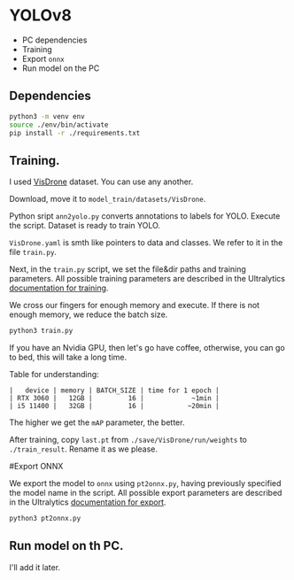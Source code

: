 # YOLOv8

- PC dependencies
- Training
- Export `onnx`
- Run model on the PC

## Dependencies

```bash
python3 -m venv env
source ./env/bin/activate
pip install -r ./requirements.txt
```

## Training.

I used [VisDrone](https://github.com/VisDrone/VisDrone-Dataset?tab=readme-ov-file) dataset. You can use any another.

Download, move it to `model_train/datasets/VisDrone`. 

Python sript `ann2yolo.py` converts annotations to labels for YOLO. Execute the script. Dataset is ready to train YOLO.

`VisDrone.yaml` is smth like pointers to data and classes. We refer to it in the file `train.py`.

Next, in the `train.py` script, we set the file&dir paths and training parameters. All possible training parameters are described in the Ultralytics [documentation for training](https://docs.ultralytics.com/modes/train/).

We cross our fingers for enough memory and execute. If there is not enough memory, we reduce the batch size.

```bash
python3 train.py
```

If you have an Nvidia GPU, then let's go have coffee, otherwise, you can go to bed, this will take a long time.

Table for understanding:
```
|   device | memory | BATCH_SIZE | time for 1 epoch |
| RTX 3060 |   12GB |         16 |            ~1min |
| i5 11400 |   32GB |         16 |           ~20min |
```

The higher we get the `mAP` parameter, the better.

After training, copy `last.pt` from `./save/VisDrone/run/weights` to `./train_result`. Rename it as we please.

#Export ONNX

We export the model to `onnx` using `pt2onnx.py`, having previously specified the model name in the script. All possible export parameters are described in the Ultralytics [documentation for export](https://docs.ultralytics.com/modes/export/).

```bash
python3 pt2onnx.py
```

## Run model on th PC.

I'll add it later.